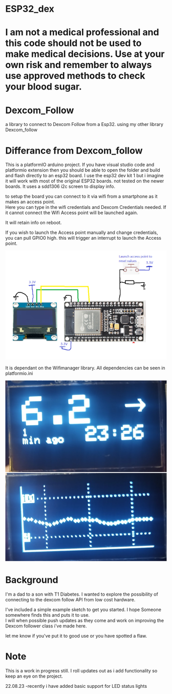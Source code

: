 # ESP32_dex

# I am not a medical professional and this code should not be used to make medical decisions. Use at your own risk and remember to always use approved methods to check your blood sugar.  

# Dexcom_Follow
a library to connect to Dexcom Follow from a Esp32.  using my other library Dexcom_follow

# Differance from Dexcom_follow

This is a platformIO arduino project.  If you have visual studio code and platformio extension then you should be able to open the folder and build and flash directly to an esp32 board.
I use the esp32 dev kit 1 but i imagine it will work with most of the original ESP32 boards.  not tested on the newer boards.
It uses a sdd1306 i2c screen to display info.

to setup the board you can connect to it via wifi from a smartphone as it makes an access point.  
Here you can type in the wifi credentials and Dexcom Credentials needed.
If it cannot connect the Wifi Access point will be launched again.

It will retain info on reboot.

If you wish to launch the Access point manually and change credentials, you can pull GPIO0 high.  this will trigger an interrupt to launch the Access point.

![Alt text](Diagram1.png)

It is dependant on the Wifimanager library.  All dependencies can be seen in platformio.ini

![Alt text](images/main_screen_example1.png)
![Alt text](images/graph_eaxample1.png)

# Background
I'm a dad to a son with T1 Diabetes.  I wanted to explore the possibility of connecting to the dexcom follow API from low cost hardware.

I've included a simple example sketch to get you started.  I hope Someone somewhere finds this and puts it to use.  
I will when possible push updates as they come and work on improving the Dexcom follower class i've made here.

let me know if you've put it to good use or you have spotted a flaw.

# Note

This is a work in progress still.  I roll updates out as i add functionality so keep an eye on the project.  

22.08.23 -recently i have added basic support for LED status lights

 
